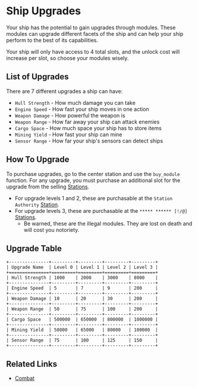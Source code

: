 # Ship Upgrades

Your ship has the potential to gain upgrades through modules. These modules can upgrade different facets of the ship
and can help your ship perform to the best of its capabilities.

Your ship will only have access to 4 total slots, and the unlock cost will increase per slot, so choose your modules wisely.

## List of Upgrades

There are 7 different upgrades a ship can have:
* `Hull Strength` - How much damage you can take
* `Engine Speed` - How fast your ship moves in one action
* `Weapon Damage` - How powerful the weapon is
* `Weapon Range` - How far away your ship can attack enemies
* `Cargo Space` - How much space your ship has to store items
* `Mining Yield` - How fast your ship can mine
* `Sensor Range` - How far your ship's sensors can detect ships

## How To Upgrade

To purchase upgrades, go to the center station and use the `buy_module` function.
For any upgrade, you must purchase an additional slot for the upgrade from the selling [Stations](stations.md).
- For upgrade levels 1 and 2, these are purchasable at the `Station Authority` [Station](stations.md).
- For upgrade levels 3, these are purchasable at the `***** ****** [!/@]` [Stations](stations.md).
  - Be warned, these are the illegal modules. They are lost on death and will cost you notoriety.

## Upgrade Table

```eval_rst
+---------------+---------+---------+---------+---------+
| Upgrade Name  | Level 0 | Level 1 | Level 2 | Level 3 |
+===============+=========+=========+=========+=========+
| Hull Strength | 1000    | 2000    | 3000    | 8000    |
+---------------+---------+---------+---------+---------+
| Engine Speed  | 5       | 7       | 9       | 200     |
+---------------+---------+---------+---------+---------+
| Weapon Damage | 10      | 20      | 30      | 200     |
+---------------+---------+---------+---------+---------+
| Weapon Range  | 50      | 75      | 100     | 200     |
+---------------+---------+---------+---------+---------+
| Cargo Space   | 500000  | 650000  | 800000  | 1000000 |
+---------------+---------+---------+---------+---------+
| Mining Yield  | 50000   | 65000   | 80000   | 100000  |
+---------------+---------+---------+---------+---------+
| Sensor Range  | 75      | 100     | 125     | 150     |
+---------------+---------+---------+---------+---------+
```

## Related Links

* [Combat](combat.md)